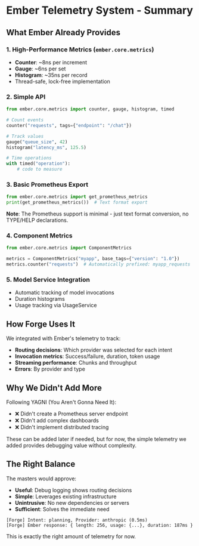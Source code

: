 # Ember Telemetry System - Summary

## What Ember Already Provides

### 1. **High-Performance Metrics** (`ember.core.metrics`)
- **Counter**: ~8ns per increment
- **Gauge**: ~6ns per set
- **Histogram**: ~35ns per record
- Thread-safe, lock-free implementation

### 2. **Simple API**
```python
from ember.core.metrics import counter, gauge, histogram, timed

# Count events
counter("requests", tags={"endpoint": "/chat"})

# Track values
gauge("queue_size", 42)
histogram("latency_ms", 125.5)

# Time operations
with timed("operation"):
    # code to measure
```

### 3. **Basic Prometheus Export**
```python
from ember.core.metrics import get_prometheus_metrics
print(get_prometheus_metrics())  # Text format export
```

**Note**: The Prometheus support is minimal - just text format conversion, no TYPE/HELP declarations.

### 4. **Component Metrics**
```python
from ember.core.metrics import ComponentMetrics

metrics = ComponentMetrics("myapp", base_tags={"version": "1.0"})
metrics.counter("requests")  # Automatically prefixed: myapp_requests
```

### 5. **Model Service Integration**
- Automatic tracking of model invocations
- Duration histograms
- Usage tracking via UsageService

## How Forge Uses It

We integrated with Ember's telemetry to track:
- **Routing decisions**: Which provider was selected for each intent
- **Invocation metrics**: Success/failure, duration, token usage
- **Streaming performance**: Chunks and throughput
- **Errors**: By provider and type

## Why We Didn't Add More

Following YAGNI (You Aren't Gonna Need It):
- ❌ Didn't create a Prometheus server endpoint
- ❌ Didn't add complex dashboards
- ❌ Didn't implement distributed tracing

These can be added later if needed, but for now, the simple telemetry we added provides debugging value without complexity.

## The Right Balance

The masters would approve:
- **Useful**: Debug logging shows routing decisions
- **Simple**: Leverages existing infrastructure
- **Unintrusive**: No new dependencies or servers
- **Sufficient**: Solves the immediate need

```
[Forge] Intent: planning, Provider: anthropic (0.5ms)
[Forge] Ember response: { length: 256, usage: {...}, duration: 187ms }
```

This is exactly the right amount of telemetry for now.